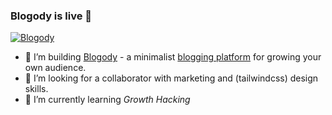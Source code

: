 ### Blogody is live 🚀

[![Blogody](https://cms.jamify.org/content/images/2021/11/Screenshot-from-2021-11-25-00-32-25.png)](https://www.blogody.com)

- 🔭 I’m building [Blogody](https://www.blogody.com/news) - a minimalist [blogging platform](https://www.jamify.org/2021/01/09/building-a-new-blogging-platform/) for growing your own audience.
- 👯 I’m looking for a collaborator with marketing and (tailwindcss) design skills.
- 🌱 I’m currently learning _Growth Hacking_

<!--
**styxlab/styxlab** is a ✨ _special_ ✨ repository because its `README.md` (this file) appears on your GitHub profile.

Here are some ideas to get you started:

- 🔭 I’m currently working on ...
- 🌱 I’m currently learning ...
- 👯 I’m looking to collaborate on ...
- 🤔 I’m looking for help with ...
- 💬 Ask me about ...
- 📫 How to reach me: ...
- 😄 Pronouns: ...
- ⚡ Fun fact: ...
-->
